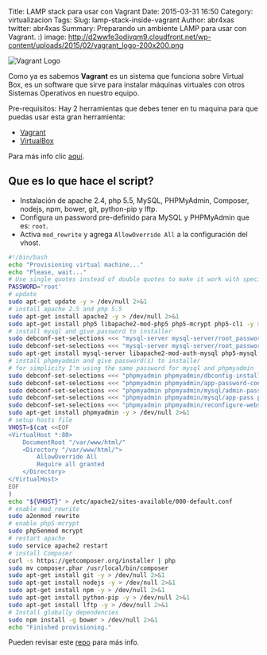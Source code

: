 Title: LAMP stack para usar con Vagrant
Date: 2015-03-31 16:50
Category: virtualizacion
Tags: 
Slug: lamp-stack-inside-vagrant
Author: abr4xas
twitter: abr4xas
Summary: Preparando un ambiente LAMP para usar con Vagrant. :)
image: http://d2wwfe3odivqm9.cloudfront.net/wp-content/uploads/2015/02/vagrant_logo-200x200.png

![Vagrant Logo](/images/logo_vagrant.png)

Como ya es sabemos **Vagrant** es un sistema que funciona sobre Virtual Box, es un software que sirve para instalar máquinas virtuales con otros Sistemas Operativos en nuestro equipo.

Pre-requisitos:
Hay 2 herramientas que debes tener en tu maquina para que puedas usar esta gran herramienta:

* [Vagrant](http://www.vagrantup.com/downloads.html)
* [VirtualBox](https://www.virtualbox.org/wiki/Downloads)

Para más info clic [aquí](entorno-virtual-vagrant.html).

## Que es lo que hace el script?

* Instalación de apache 2.4, php 5.5, MySQL, PHPMyAdmin, Composer, nodejs, npm, bower, git, python-pip y lftp.
* Configura un password pre-definido para MySQL y PHPMyAdmin que es: ```root```.
* Activa ```mod_rewrite``` y agrega ```AllowOverride All``` a la configuración del vhost.

```bash
#!/bin/bash
echo "Provisioning virtual machine..."
echo "Please, wait..."
# Use single quotes instead of double quotes to make it work with special-character passwords
PASSWORD='root'
# update 
sudo apt-get update -y > /dev/null 2>&1
# install apache 2.5 and php 5.5
sudo apt-get install apache2 -y > /dev/null 2>&1
sudo apt-get install php5 libapache2-mod-php5 php5-mcrypt php5-cli -y > /dev/null 2>&1
# install mysql and give password to installer
sudo debconf-set-selections <<< "mysql-server mysql-server/root_password password $PASSWORD"
sudo debconf-set-selections <<< "mysql-server mysql-server/root_password_again password $PASSWORD"
sudo apt-get install mysql-server libapache2-mod-auth-mysql php5-mysql -y > /dev/null 2>&1
# install phpmyadmin and give password(s) to installer
# for simplicity I'm using the same password for mysql and phpmyadmin
sudo debconf-set-selections <<< "phpmyadmin phpmyadmin/dbconfig-install boolean true"
sudo debconf-set-selections <<< "phpmyadmin phpmyadmin/app-password-confirm password $PASSWORD"
sudo debconf-set-selections <<< "phpmyadmin phpmyadmin/mysql/admin-pass password $PASSWORD"
sudo debconf-set-selections <<< "phpmyadmin phpmyadmin/mysql/app-pass password $PASSWORD"
sudo debconf-set-selections <<< "phpmyadmin phpmyadmin/reconfigure-webserver multiselect apache2"
sudo apt-get install phpmyadmin -y > /dev/null 2>&1
# setup hosts file
VHOST=$(cat <<EOF
<VirtualHost *:80>
    DocumentRoot "/var/www/html/"
    <Directory "/var/www/html/">
        AllowOverride All
        Require all granted
    </Directory>
</VirtualHost>
EOF
)
echo "${VHOST}" > /etc/apache2/sites-available/000-default.conf
# enable mod_rewrite
sudo a2enmod rewrite
# enable php5-mcrypt
sudo php5enmod mcrypt
# restart apache
sudo service apache2 restart
# install Composer
curl -s https://getcomposer.org/installer | php
sudo mv composer.phar /usr/local/bin/composer
sudo apt-get install git -y > /dev/null 2>&1
sudo apt-get install nodejs -y > /dev/null 2>&1
sudo apt-get install npm -y > /dev/null 2>&1
sudo apt-get install python-pip -y > /dev/null 2>&1
sudo apt-get install lftp -y > /dev/null 2>&1
# Install globally dependencies
sudo npm install -g bower > /dev/null 2>&1
echo "Finished provisioning."
```

Pueden revisar este [repo](https://github.com/abr4xas/vagrant-config) para más info.